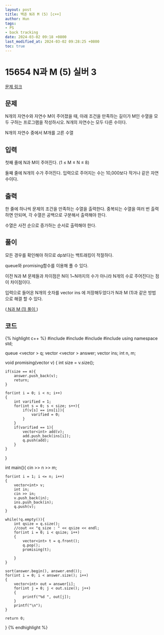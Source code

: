 ```yaml
---
layout: post
title: 백준 N과 M (5) [c++]
author: Hun
tags:
- PS
- back tracking
date: 2024-03-02 09:18 +0800
last_modified_at: 2024-03-02 09:28:25 +0800
toc: true
---
```


# 15654 N과 M (5) 실버 3

<a href="https://www.acmicpc.net/problem/15654"> 문제 링크 </a>

## 문제
N개의 자연수와 자연수 M이 주어졌을 때, 아래 조건을 만족하는 길이가 M인 수열을 모두 구하는 프로그램을 작성하시오. N개의 자연수는 모두 다른 수이다.

N개의 자연수 중에서 M개를 고른 수열

## 입력

첫째 줄에 N과 M이 주어진다. (1 ≤ M ≤ N ≤ 8)

둘째 줄에 N개의 수가 주어진다. 입력으로 주어지는 수는 10,000보다 작거나 같은 자연수이다.

## 출력
한 줄에 하나씩 문제의 조건을 만족하는 수열을 출력한다. 중복되는 수열을 여러 번 출력하면 안되며, 각 수열은 공백으로 구분해서 출력해야 한다.

수열은 사전 순으로 증가하는 순서로 출력해야 한다.

## 풀이

모든 경우를 확인해야 하므로 dp보다는 백트래킹이 적절하다.

queue와 promising함수를 이용해 풀 수 있다.

이전 N과 M 문제들과 차이점은 N이 1~N까지의 수가 아니라 N개의 수로 주어진다는 점이 차이점이다. 

입력으로 들어온 N개의 숫자를 vector<int> ins 에 저장해두었다가 N과 M (1)과 같은 방법으로 해결 할 수 있다.

(<a href="https://hun9008.github.io/2024/02/06/15649_NM1/"> N과 M (1) 풀이 </a>)


## 코드

{% highlight c++ %}
#include <iostream>
#include <queue>
#include <vector>
#include <algorithm>
using namespace std;

queue <vector<int> > q;
vector <vector<int> > answer;
vector <int> ins;
int n, m;

void promising(vector<int> v)
{
    int size = v.size();

    if(size == m){
        answer.push_back(v);
        return;
    }

    for(int i = 0; i < n; i++)
    {
        int varified = 1;
        for(int s = 0; s < size; s++){
            if(v[s] == ins[i]){
                varified = 0;
            }
        }
        if(varified == 1){
            vector<int> add(v);
            add.push_back(ins[i]);
            q.push(add);
        }
    }
}

int main(){
    cin >> n >> m;

    for(int i = 1; i <= n; i++)
    {
        vector<int> v;
        int in;
        cin >> in;
        v.push_back(in);
        ins.push_back(in);
        q.push(v);
    }

    while(!q.empty()){
        int qsize = q.size();
        //cout << "q_size : " << qsize << endl;
        for(int i = 0; i < qsize; i++)
        {
            vector<int> t = q.front();
            q.pop();
            promising(t);

        }
    }

    sort(answer.begin(), answer.end());
    for(int i = 0; i < answer.size(); i++)
    {
        vector<int> out = answer[i];
        for(int j = 0; j < out.size(); j++)
        {
            printf("%d ", out[j]);
        }
        printf("\n");
    }
    
    return 0;
}
{% endhighlight %}